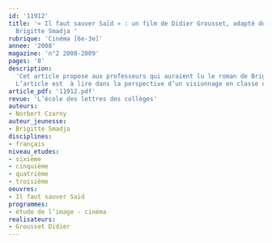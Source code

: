 ```yaml
---
id: '11912'
title: '« Il faut sauver Saïd » : un film de Didier Grousset, adapté du roman de
  Brigitte Smadja '
rubrique: 'Cinéma [6e-3e]'
annee: '2008'
magazine: 'n°2 2008-2009'
pages: '8'
description: 
  'Cet article propose aux professeurs qui auraient lu le roman de Brigitte Smadja avec leur classe, ou qui, au contraire, ne le connaîtraient pas, de regarder le téléfilm adapté de cet ouvrage, récemment diffusé sur France 3 et aujourd’hui disponible en DVD, puis d’offrir des pistes d’étude aux élèves. Se construire une représentation d’une œuvre, voir comment elle s’organise, est une activité plus qu’utile.
  L’article est  à lire dans la perspective d’un visionnage en classe et d’une étude qui durerait deux heures. Précisons que, si le roman a paru dans une collection destinée aux enfants de onze ou douze ans, on peut le lire à tout âge, et qu’on peut donc regarder le téléfilm avec quelque classe de collège que ce soit. Le débat ne pourra en être que plus riche.'
article_pdf: '11912.pdf'
revue: 'L’école des lettres des collèges'
auteurs:
- Norbert Czarny
auteur_jeunesse:
- Brigitte Smadja
disciplines:
- français
niveau_etudes:
- sixième
- cinquième
- quatrième
- troisième
oeuvres:
- Il faut sauver Saïd
programmes:
- étude de l’image - cinéma
realisateurs:
- Grousset Didier
---
```

